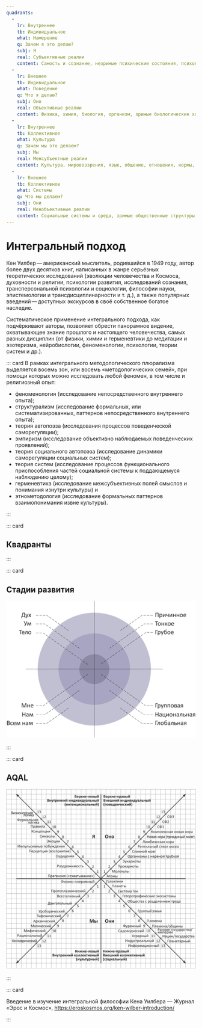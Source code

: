 ```yaml
---
quadrants:
  -
    lr: Внутреннее
    tb: Индивидуальное
    what: Намерение
    q: Зачем я это делаю?
    subj: Я
    real: Субъективные реалии
    content: Самость и сознание, незримые психические состояния, психологическое развитие, ментальные модели, ценности, эмоции, воля, мораль, искусство...
  -
    lr: Внешнее
    tb: Индивидуальное
    what: Поведение
    q: Что я делаю?
    subj: Оно
    real: Объективные реалии
    content: Физика, химия, биология, организм, зримые биологические характеристики, питание, поведение...
  -
    lr: Внутреннее
    tb: Коллективное
    what: Культура
    q: Зачем мы это делаем?
    subj: Мы
    real: Межсубъектные реалии
    content: Культура, мировоззрения, язык, общение, отношения, нормы, ценности, границы, обычаи...
  -
    lr: Внешнее
    tb: Коллективное
    what: Системы
    q: Что мы делаем?
    subj: Они
    real: Межобъективные реалии
    content: Социальные системы и среда, зримые общественные структуры, экономические системы, политические режимы, правовые системы, экология...
---
```


# Интегральный подход

Кен Уилбер — американский мыслитель, родившийся в 1949 году,  автор более двух десятков книг, написанных в жанре серьёзных теоретических исследований (эволюции человечества и Космоса, духовности и религии, психологии развития, исследований сознания, трансперсональной психологии и социологии, философии науки, эпистемологии и трансдисциплинарности и т. д.), а также популярных введений — доступных экскурсов в своё собственное богатое наследие.

Систематическое применение интегрального подхода, как подчёркивают авторы, позволяет обрести панорамное видение, охватывающее знание прошлого и настоящего человечества, самых разных дисциплин (от физики, химии и герменевтики до медитации и эзотеризма, нейробиологии, феноменологии, психологии, теории систем и др.). 

::: card
В рамках интегрального методологического плюрализма выделяется восемь зон, или восемь «методологических семей», при помощи которых можно исследовать любой феномен, в том числе и религиозный опыт:

- феноменология (исследование непосредственного внутреннего опыта);
- структурализм (исследование формальных, или систематизированных, паттернов непосредственного внутреннего опыта);
- теория автопоэза (исследования процессов поведенческой саморегуляции);
- эмпиризм (исследование объективно наблюдаемых поведенческих проявлений);
- теория социального автопоэза (исследование динамики саморегуляции социальных систем);
- теория систем (исследование процессов функционального приспособления частей социальной системы к поддающемуся наблюдению целому);
- герменевтика (исследование межсубъективных полей смыслов и понимания изнутри культуры) и
- этнометодология (исследование формальных паттернов взаимопонимания извне культуры).

:::


::: card

## Квадранты

<integral-quadrants :quadrants="$frontmatter.quadrants" />

:::

::: card
## Стадии развития

![](./image011.webp)

:::

::: card
## AQAL

![](./image007.webp)

:::



::: card

Введение в изучение интегральной философии Кена Уилбера — Журнал «Эрос и Космос», https://eroskosmos.org/ken-wilber-introduction/

:::